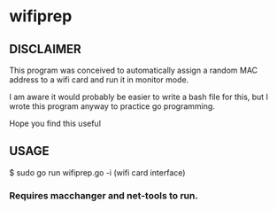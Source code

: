 # wifiprep

## DISCLAIMER

This program was conceived to automatically assign a random MAC address to a wifi card and run it in monitor mode.

I am aware it would probably be easier to write a bash file for this, but I wrote this program anyway to practice go programming. 

Hope you find this useful

## USAGE

$ sudo go run wifiprep.go -i (wifi card interface)

### Requires macchanger and net-tools to run.

